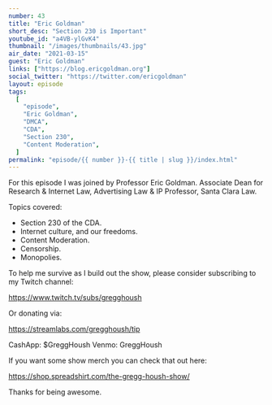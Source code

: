```yaml
---
number: 43
title: "Eric Goldman"
short_desc: "Section 230 is Important"
youtube_id: "a4VB-ylGvK4"
thumbnail: "/images/thumbnails/43.jpg"
air_date: "2021-03-15"
guest: "Eric Goldman"
links: ["https://blog.ericgoldman.org"]
social_twitter: "https://twitter.com/ericgoldman"
layout: episode
tags:
  [
    "episode",
    "Eric Goldman",
    "DMCA",
    "CDA",
    "Section 230",
    "Content Moderation",
  ]
permalink: "episode/{{ number }}-{{ title | slug }}/index.html"
---
```


For this episode I was joined by Professor Eric Goldman. Associate Dean for Research & Internet Law, Advertising Law & IP Professor, Santa Clara Law.

Topics covered:

- Section 230 of the CDA.
- Internet culture, and our freedoms.
- Content Moderation.
- Censorship.
- Monopolies.

To help me survive as I build out the show, please consider subscribing to my Twitch channel:

https://www.twitch.tv/subs/gregghoush​​

Or donating via:

https://streamlabs.com/gregghoush/tip​​

CashApp: $GreggHoush
Venmo: GreggHoush

If you want some show merch you can check that out here:

https://shop.spreadshirt.com/the-gregg-housh-show/

Thanks for being awesome.
